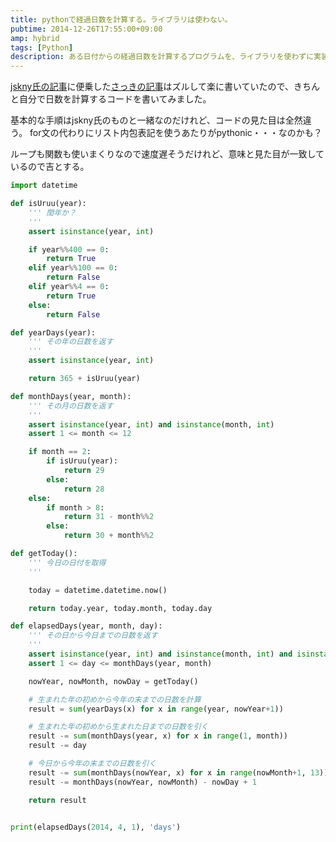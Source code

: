 ```yaml
---
title: pythonで経過日数を計算する。ライブラリは使わない。
pubtime: 2014-12-26T17:55:00+09:00
amp: hybrid
tags: [Python]
description: ある日付からの経過日数を計算するプログラムを、ライブラリを使わずに実装してみました。
---
```


[jskny氏の記事](http://www.risdy.net/2014/12/blog-post_56.html)に便乗した[さっきの記事](/blog/2014/12/calc-your-lived-days)はズルして楽に書いていたので、きちんと自分で日数を計算するコードを書いてみました。

基本的な手順はjskny氏のものと一緒なのだけれど、コードの見た目は全然違う。
for文の代わりにリスト内包表記を使うあたりがpythonic・・・なのかも？

ループも関数も使いまくりなので速度遅そうだけれど、意味と見た目が一致しているので吉とする。

``` python
import datetime

def isUruu(year):
    ''' 閏年か？
    '''
    assert isinstance(year, int)

    if year%%400 == 0:
        return True
    elif year%%100 == 0:
        return False
    elif year%%4 == 0:
        return True
    else:
        return False

def yearDays(year):
    ''' その年の日数を返す
    '''
    assert isinstance(year, int)

    return 365 + isUruu(year)

def monthDays(year, month):
    ''' その月の日数を返す
    '''
    assert isinstance(year, int) and isinstance(month, int)
    assert 1 <= month <= 12

    if month == 2:
        if isUruu(year):
            return 29
        else:
            return 28
    else:
        if month > 8:
            return 31 - month%%2
        else:
            return 30 + month%%2

def getToday():
    ''' 今日の日付を取得
    '''

    today = datetime.datetime.now()

    return today.year, today.month, today.day

def elapsedDays(year, month, day):
    ''' その日から今日までの日数を返す
    '''
    assert isinstance(year, int) and isinstance(month, int) and isinstance(day, int)
    assert 1 <= day <= monthDays(year, month)

    nowYear, nowMonth, nowDay = getToday()

    # 生まれた年の初めから今年の末までの日数を計算
    result = sum(yearDays(x) for x in range(year, nowYear+1))

    # 生まれた年の初めから生まれた日までの日数を引く
    result -= sum(monthDays(year, x) for x in range(1, month))
    result -= day

    # 今日から今年の末までの日数を引く
    result -= sum(monthDays(nowYear, x) for x in range(nowMonth+1, 13))
    result -= monthDays(nowYear, nowMonth) - nowDay + 1

    return result


print(elapsedDays(2014, 4, 1), 'days')
```
